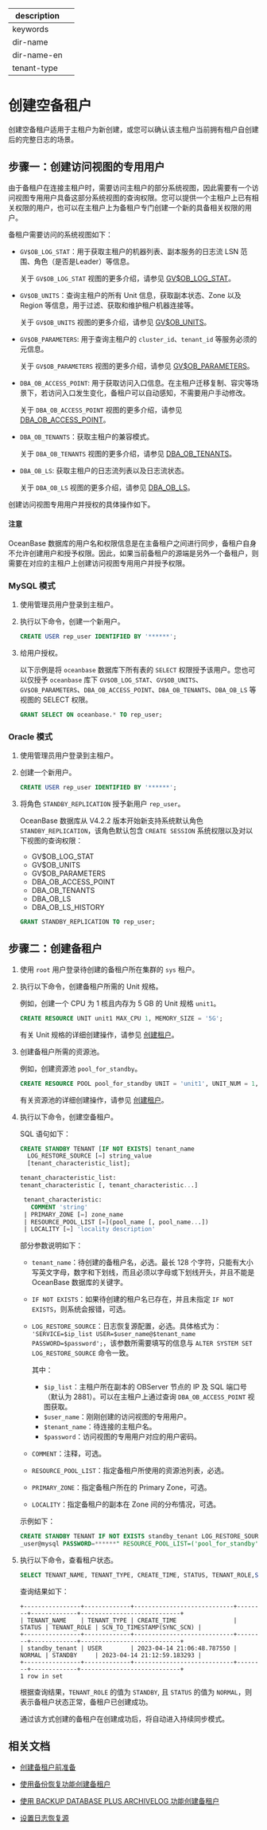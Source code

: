|description||
|---|---|
|keywords||
|dir-name||
|dir-name-en||
|tenant-type||

# 创建空备租户

创建空备租户适用于主租户为新创建，或您可以确认该主租户当前拥有租户自创建后的完整日志的场景。

## 步骤一：创建访问视图的专用用户

由于备租户在连接主租户时，需要访问主租户的部分系统视图，因此需要有一个访问视图专用用户具备这部分系统视图的查询权限。您可以提供一个主租户上已有相关权限的用户，也可以在主租户上为备租户专门创建一个新的具备相关权限的用户。

备租户需要访问的系统视图如下：

* `GV$OB_LOG_STAT`：用于获取主租户的机器列表、副本服务的日志流 LSN 范围、角色（是否是Leader）等信息。
  
  关于 `GV$OB_LOG_STAT` 视图的更多介绍，请参见 [GV$OB_LOG_STAT](../../../../700.reference/700.system-views/400.system-view-of-mysql-mode/300.performance-view-of-mysql-mode/11400.gv-ob_log_stat-of-mysql-mode.md)。

* `GV$OB_UNITS`：查询主租户的所有 Unit 信息，获取副本状态、Zone 以及 Region 等信息，用于过滤、获取和维护租户机器连接等。

  关于 `GV$OB_UNITS` 视图的更多介绍，请参见 [GV$OB_UNITS](../../../../700.reference/700.system-views/400.system-view-of-mysql-mode/300.performance-view-of-mysql-mode/1300.gv-ob_units-of-mysql-mode.md)。

* `GV$OB_PARAMETERS`: 用于查询主租户的 `cluster_id`、`tenant_id` 等服务必须的元信息。

  关于 `GV$OB_PARAMETERS` 视图的更多介绍，请参见 [GV$OB_PARAMETERS](../../../../700.reference/700.system-views/400.system-view-of-mysql-mode/300.performance-view-of-mysql-mode/600.gv-ob_parameters-of-mysql-mode.md)。

* `DBA_OB_ACCESS_POINT`: 用于获取访问入口信息。在主租户迁移复制、容灾等场景下，若访问入口发生变化，备租户可以自动感知，不需要用户手动修改。

  关于 `DBA_OB_ACCESS_POINT` 视图的更多介绍，请参见 [DBA_OB_ACCESS_POINT](../../../../700.reference/700.system-views/400.system-view-of-mysql-mode/200.dictionary-view-of-mysql-mode/23600.dba_ob_access_point-of-mysql-mode.md)。

* `DBA_OB_TENANTS`：获取主租户的兼容模式。

  关于 `DBA_OB_TENANTS` 视图的更多介绍，请参见 [DBA_OB_TENANTS](../../../../700.reference/700.system-views/400.system-view-of-mysql-mode/200.dictionary-view-of-mysql-mode/19300.oceanbase-dba_ob_tenants-of-mysql-mode.md)。
  
* `DBA_OB_LS`: 获取主租户的日志流列表以及日志流状态。

  关于 `DBA_OB_LS` 视图的更多介绍，请参见 [DBA_OB_LS](../../../../700.reference/700.system-views/400.system-view-of-mysql-mode/200.dictionary-view-of-mysql-mode/17600.oceanbase-dba_ob_ls-of-mysql-mode.md)。

创建访问视图专用用户并授权的具体操作如下。

<main id="notice" type='notice'>
<h4>注意</h4>
<p>OceanBase 数据库的用户名和权限信息是在主备租户之间进行同步，备租户自身不允许创建用户和授予权限。因此，如果当前备租户的源端是另外一个备租户，则需要在对应的主租户上创建访问视图专用用户并授予权限。</p>
</main>

### MySQL 模式

1. 使用管理员用户登录到主租户。

2. 执行以下命令，创建一个新用户。

   ```sql
   CREATE USER rep_user IDENTIFIED BY '******';
   ```

3. 给用户授权。

   以下示例是将 `oceanbase` 数据库下所有表的 `SELECT` 权限授予该用户。您也可以仅授予 `oceanbase` 库下 `GV$OB_LOG_STAT`、`GV$OB_UNITS`、`GV$OB_PARAMETERS`、`DBA_OB_ACCESS_POINT`、`DBA_OB_TENANTS`、`DBA_OB_LS` 等视图的 SELECT 权限。

   ```sql
   GRANT SELECT ON oceanbase.* TO rep_user;
   ```

### Oracle 模式

1. 使用管理员用户登录到主租户。

2. 创建一个新用户。

   ```sql
   CREATE USER rep_user IDENTIFIED BY '******';
   ```

3. 将角色 `STANDBY_REPLICATION` 授予新用户 `rep_user`。

   OceanBase 数据库从 V4.2.2 版本开始新支持系统默认角色 `STANDBY_REPLICATION`，该角色默认包含 `CREATE SESSION` 系统权限以及对以下视图的查询权限：

   * GV$OB_LOG_STAT
   * GV$OB_UNITS
   * GV$OB_PARAMETERS
   * DBA_OB_ACCESS_POINT
   * DBA_OB_TENANTS
   * DBA_OB_LS
   * DBA_OB_LS_HISTORY

   ```sql
   GRANT STANDBY_REPLICATION TO rep_user;
   ```

## 步骤二：创建备租户

1. 使用 `root` 用户登录待创建的备租户所在集群的 `sys` 租户。

2. 执行以下命令，创建备租户所需的 Unit 规格。

   例如，创建一个 CPU 为 1 核且内存为 5 GB 的 Unit 规格 `unit1`。

   ```sql
   CREATE RESOURCE UNIT unit1 MAX_CPU 1, MEMORY_SIZE = '5G';
   ```

   有关 Unit 规格的详细创建操作，请参见 [创建租户](../../../200.tenant-management/600.common-tenant-operations/200.manage-create-tenant.md)。

3. 创建备租户所需的资源池。

   例如，创建资源池 `pool_for_standby`。

   ```sql
   CREATE RESOURCE POOL pool_for_standby UNIT = 'unit1', UNIT_NUM = 1, ZONE_LIST = ('zone1','zone2','zone3');
   ```

    有关资源池的详细创建操作，请参见 [创建租户](../../../200.tenant-management/600.common-tenant-operations/200.manage-create-tenant.md)。

4. 执行以下命令，创建空备租户。

   SQL 语句如下：

   ```sql
   CREATE STANDBY TENANT [IF NOT EXISTS] tenant_name 
     LOG_RESTORE_SOURCE [=] string_value
     [tenant_characteristic_list];

   tenant_characteristic_list: 
   tenant_characteristic [, tenant_characteristic...]

    tenant_characteristic: 
      COMMENT 'string'  
    | PRIMARY_ZONE [=] zone_name  
    | RESOURCE_POOL_LIST [=](pool_name [, pool_name...])
    | LOCALITY [=] 'locality description'
   ```

   部分参数说明如下：

   * `tenant_name`：待创建的备租户名，必选。最长 128 个字符，只能有大小写英文字母，数字和下划线，而且必须以字母或下划线开头，并且不能是 OceanBase 数据库的关键字。
   * `IF NOT EXISTS`：如果待创建的租户名已存在，并且未指定 `IF NOT EXISTS`，则系统会报错，可选。
   * `LOG_RESTORE_SOURCE`：日志恢复源配置，必选。具体格式为： `'SERVICE=$ip_list USER=$user_name@$tenant_name PASSWORD=$password';`，该参数所需要填写的信息与 `ALTER SYSTEM SET LOG_RESTORE_SOURCE` 命令一致。

     其中：

     * `$ip_list`：主租户所在副本的 OBServer 节点的 IP 及 SQL 端口号（默认为 2881）。可以在主租户上通过查询 `DBA_OB_ACCESS_POINT` 视图获取。
     * `$user_name`：刚刚创建的访问视图的专用用户。
     * `$tenant_name`：待连接的主租户名。
     * `$password`：访问视图的专用用户对应的用户密码。

   * `COMMENT`：注释，可选。
   * `RESOURCE_POOL_LIST`：指定备租户所使用的资源池列表，必选。
   * `PRIMARY_ZONE`：指定备租户所在的 Primary Zone，可选。
   * `LOCALITY`：指定备租户的副本在 Zone 间的分布情况，可选。

   示例如下：

   ```sql
   CREATE STANDBY TENANT IF NOT EXISTS standby_tenant LOG_RESTORE_SOURCE = "SERVICE=xx.xx.xx.1:2881;xx.xx.xx.2:2881;xx.xx.xx.3:2881 USER=rep
   _user@mysql PASSWORD=******" RESOURCE_POOL_LIST=('pool_for_standby');
   ```

5. 执行以下命令，查看租户状态。

   ```sql
   SELECT TENANT_NAME, TENANT_TYPE, CREATE_TIME, STATUS, TENANT_ROLE,SCN_TO_TIMESTAMP(SYNC_SCN) FROM oceanbase.DBA_OB_TENANTS WHERE TENANT_NAME = 'standby_tenant';
   ```

   查询结果如下：

   ```shell
   +----------------+-------------+----------------------------+--------+-------------+----------------------------+
   | TENANT_NAME    | TENANT_TYPE | CREATE_TIME                | STATUS | TENANT_ROLE | SCN_TO_TIMESTAMP(SYNC_SCN) |
   +----------------+-------------+----------------------------+--------+-------------+----------------------------+
   | standby_tenant | USER        | 2023-04-14 21:06:48.787550 | NORMAL | STANDBY     | 2023-04-14 21:12:59.183293 |
   +----------------+-------------+----------------------------+--------+-------------+----------------------------+
   1 row in set
   ```

   根据查询结果，`TENANT_ROLE` 的值为 `STANDBY`, 且 `STATUS` 的值为 `NORMAL`，则表示备租户状态正常，备租户已创建成功。

   通过该方式创建的备租户在创建成功后，将自动进入持续同步模式。

## 相关文档

* [创建备租户前准备](../200.create-a-standby-tenant/100.preparations-for-creat-standby-tenant.md)

* [使用备份恢复功能创建备租户](../200.create-a-standby-tenant/300.create-a-standby-tenant-by-backup-and-recovery.md)

* [使用 BACKUP DATABASE PLUS ARCHIVELOG 功能创建备租户](../200.create-a-standby-tenant/400.create-a-standby-tenant-by-backup-database-plus-archivelog.md)

* [设置日志恢复源](../300.log-transport-service/200.configure-the-log-transport-service/100.set-log-restore-source.md)
